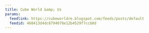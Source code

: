 ```yaml
---
title: Cube World &amp; Us
params:
  feedlink: https://cubeworldre.blogspot.com/feeds/posts/default
  feedid: 460413d4dc8794078e12b4529f7ccb8d
---
```

